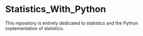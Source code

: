 # Statistics_With_Python
This repository is entirely dedicated to statistics and the Python implementation of statistics.
